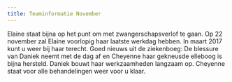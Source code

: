 ```yaml
---
title: Teaminformatie November
---
```



Elaine staat bijna op het punt om met zwangerschapsverlof te gaan. Op 22 november zal Elaine voorlopig haar laatste werkdag hebben. In maart 2017 kunt u weer bij haar terecht. Goed nieuws uit de ziekenboeg: De blessure van Daniek neemt met de dag af en Cheyenne haar gekneusde elleboog is bijna hersteld. Daniek bouwt haar werkzaamheden langzaam op. Cheyenne staat voor alle behandelingen weer voor u klaar.
